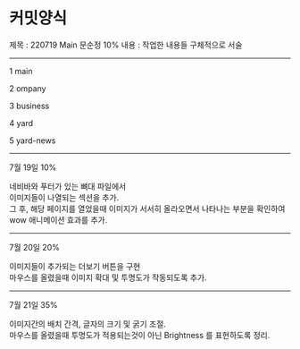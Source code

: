 # 커밋양식
제목 : 220719 Main 문순정 10%
내용 : 작업한 내용들 구체적으로 서술

---------------------------------------------

1 main 

2 ompany

3 business

4 yard

5 yard-news

---------------------------------------------

7월 19일 10%

네비바와 푸터가 있는 뼈대 파일에서 
<br>
이미지들이 나열되는 섹션을 추가.
<br>
그 후, 해당 페이지를 열었을때 이미지가 서서히 올라오면서 나타나는 부분을 확인하여
<br>
wow 애니메이션 효과를 추가.

---------------------------------------------

7월 20일 20%

이미지들이 추가되는 더보기 버튼을 구현
<br>
마우스를 올렸을때 이미지 확대 및 투명도가 작동되도록 추가.


---------------------------------------------

7월 21일 35%

이미지간의 배치 간격, 글자의 크기 및 굵기 조절.
<br>
마우스를 올렸을때 투명도가 적용되는것이 아닌 Brightness 를 표현하도록 정리.
